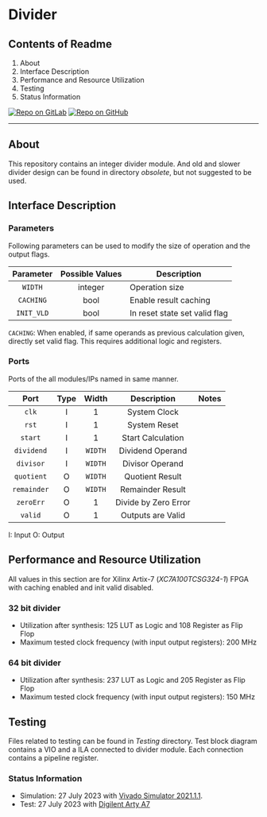 # Divider

## Contents of Readme

1. About
2. Interface Description
3. Performance and Resource Utilization
4. Testing
5. Status Information

[![Repo on GitLab](https://img.shields.io/badge/repo-GitLab-6C488A.svg)](https://gitlab.com/suoglu/Divider)
[![Repo on GitHub](https://img.shields.io/badge/repo-GitHub-3D76C2.svg)](https://github.com/suoglu/Divider)

---

## About

This repository contains an integer divider module. And old and slower divider design can be found in directory *obsolete*, but not suggested to be used.

## Interface Description

### Parameters

Following parameters can be used to modify the size of operation and the output flags.

|Parameter|Possible Values|Description|
| :----: | :-----:  | ---- |
| `WIDTH` | integer | Operation size |
| `CACHING` | bool | Enable result caching |
| `INIT_VLD` | bool | In reset state set valid flag |

`CACHING`: When enabled, if same operands as previous calculation given, directly set valid flag. This requires additional logic and registers.

### Ports

Ports of the all modules/IPs named in same manner.

|   Port   | Type | Width | Description | Notes |
| :------: | :----: | :----: | :----: |  ---- |
| `clk` | I | 1 | System Clock | |
| `rst` | I | 1 | System Reset | |
| `start` | I | 1 | Start Calculation | |
| `dividend` | I | `WIDTH`| Dividend Operand | |
| `divisor` | I | `WIDTH`| Divisor Operand | |
| `quotient` | O | `WIDTH`| Quotient Result | |
| `remainder` | O | `WIDTH`| Remainder Result | |
| `zeroErr` | O | 1 | Divide by Zero Error | |
| `valid` | O | 1 | Outputs are Valid | |

I: Input  O: Output

## Performance and Resource Utilization

All values in this section are for Xilinx Artix-7 (*XC7A100TCSG324-1*) FPGA with caching enabled and init valid disabled.

### 32 bit divider

- Utilization after synthesis: 125 LUT as Logic and 108 Register as Flip Flop
- Maximum tested clock frequency (with input output registers): 200 MHz

### 64 bit divider

- Utilization after synthesis: 237 LUT as Logic and 205 Register as Flip Flop
- Maximum tested clock frequency (with input output registers): 150 MHz

## Testing

Files related to testing can be found in *Testing* directory. Test block diagram contains a VIO and a ILA connected to divider module. Each connection contains a pipeline register.

### Status Information

- Simulation: 27 July 2023 with [Vivado Simulator 2021.1.1](https://www.xilinx.com/products/design-tools/vivado.html).
- Test: 27 July 2023 with [Digilent Arty A7](https://digilent.com/reference/programmable-logic/arty-a7/reference-manual)

